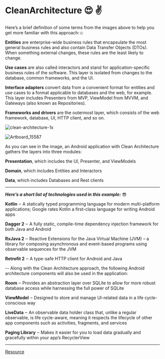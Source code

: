 # CleanArchitecture :heart_eyes: :v:

Here’s a brief definition of some terms from the images above to help you get more familiar with this approach::relaxed:

**Entities** are enterprise-wide business rules that encapsulate the most general business rules and also contain Data Transfer Objects (DTOs). When something external changes, these rules are the least likely to change.


**Use cases** are also called interactors and stand for application-specific business rules of the software. This layer is isolated from changes to the database, common frameworks, and the UI.


**Interface adapters** convert data from a convenient format for entities and use cases to a format applicable to databases and the web, for example. This layer includes Presenters from MVP, ViewModel from MVVM, and Gateways (also known as Repositories).


**Frameworks and drivers** are the outermost layer, which consists of the web framework, database, UI, HTTP client, and so on.




![clean-architecture-1x](https://user-images.githubusercontent.com/26750131/75090089-b6395780-5574-11ea-931a-c7e025cf99ca.png)

![Artboard_15587](https://user-images.githubusercontent.com/26750131/75090112-f993c600-5574-11ea-96f7-f8e4367d513f.png)


As you can see in the image, an Android application with Clean Architecture gathers the layers into three modules:

**Presentation**, which includes the UI, Presenter, and ViewModels

**Domain**, which includes Entities and Interactors

**Data**, which includes Databases and Rest clients

----

***Here’s a short list of technologies used in this example:*** :sunglasses:

**Kotlin** ‒ A statically typed programming language for modern multi-platform applications; Google rates Kotlin a first-class language for writing Android apps

**Dagger 2** ‒ A fully static, compile-time dependency injection framework for both Java and Android

**RxJava 2** ‒ Reactive Extensions for the Java Virtual Machine (JVM) – a library for composing asynchronous and event-based 
programs using observable sequences for the JVM

**Retrofit 2** ‒ A type-safe HTTP client for Android and Java

--
Along with the Clean Architecture approach, the following Android architecture components will also be used in the application:

**Room** ‒ Provides an abstraction layer over SQLite to allow for more robust database access while harnessing the full power of SQLite

**ViewModel** ‒ Designed to store and manage UI-related data in a life cycle-conscious way

**LiveData** ‒ An observable data holder class that, unlike a regular observable, is life cycle-aware, meaning it respects the lifecycle of other app components such as activities, fragments, and services

**Paging Library** ‒ Makes it easier for you to load data gradually and gracefully within your app’s RecyclerView

-----

[Resource](https://rubygarage.org/blog/clean-android-architecture)

